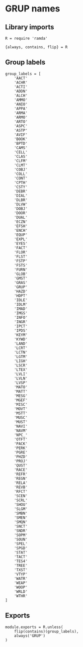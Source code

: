 # GRUP names

## Library imports

	R = require 'ramda'

	{always, contains, flip} = R


## Group labels

	group_labels = [
		'AACT'
		'ACHR'
		'ACTI'
		'ADDN'
		'ALCH'
		'AMMO'
		'ANIO'
		'APPA'
		'ARMA'
		'ARMO'
		'ARTO'
		'ASPC'
		'ASTP'
		'AVIF'
		'BOOK'
		'BPTD'
		'CAMS'
		'CELL'
		'CLAS'
		'CLFM'
		'CLMT'
		'COBJ'
		'COLL'
		'CONT'
		'CPTH'
		'CSTY'
		'DEBR'
		'DIAL'
		'DLBR'
		'DLVW'
		'DOBJ'
		'DOOR'
		'DUAL'
		'ECZN'
		'EFSH'
		'ENCH'
		'EQUP'
		'EXPL'
		'EYES'
		'FACT'
		'FLOR'
		'FLST'
		'FSTP'
		'FSTS'
		'FURN'
		'GLOB'
		'GMST'
		'GRAS'
		'GRUP'
		'HAZD'
		'HDPT'
		'IDLE'
		'IDLM'
		'IMAD'
		'IMGS'
		'INFO'
		'INGR'
		'IPCT'
		'IPDS'
		'KEYM'
		'KYWD'
		'LAND'
		'LCRT'
		'LCTN'
		'LGTM'
		'LIGH'
		'LSCR'
		'LTEX'
		'LVLI'
		'LVLN'
		'LVSP'
		'MATO'
		'MATT'
		'MESG'
		'MGEF'
		'MISC'
		'MOVT'
		'MSTT'
		'MUSC'
		'MUST'
		'NAVI'
		'NAVM'
		'NPC_'
		'OTFT'
		'PACK'
		'PERK'
		'PGRE'
		'PHZD'
		'PROJ'
		'QUST'
		'RACE'
		'REFR'
		'REGN'
		'RELA'
		'REVB'
		'RFCT'
		'SCEN'
		'SCRL'
		'SHOU'
		'SLGM'
		'SMBN'
		'SMEN'
		'SMQN'
		'SNCT'
		'SNDR'
		'SOPM'
		'SOUN'
		'SPEL'
		'SPGD'
		'STAT'
		'TACT'
		'TES4'
		'TREE'
		'TXST'
		'VTYP'
		'WATR'
		'WEAP'
		'WOOP'
		'WRLD'
		'WTHR'
	]


## Exports

	module.exports = R.unless(
		flip(contains)(group_labels),
		always('GRUP')
	)
